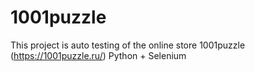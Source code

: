 # 1001puzzle
This project is auto testing of the online store 1001puzzle  (https://1001puzzle.ru/)
Python + Selenium
